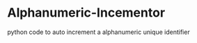 Alphanumeric-Incementor
=======================

python code to auto increment a alphanumeric unique identifier